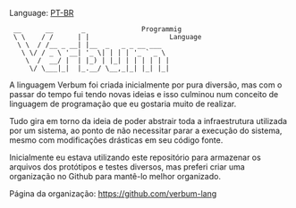 
Language: <a href="readme-pt.md">PT-BR</a>

```
 __      __       _              Programmig 
 \ \    / /      | |                    Language
  \ \  / /__ _ __| |__  _   _ _ __ ___  
   \ \/ / _ \ '__| '_ \| | | | '_ ` _ \ 
    \  /  __/ |  | |_) | |_| | | | | | |
     \/ \___|_|  |_.__/ \__,_|_| |_| |_|
```

A linguagem Verbum foi criada inicialmente por pura diversão, mas com o passar do tempo fui tendo novas ideias e isso culminou num conceito de linguagem de programação que eu gostaria muito de realizar.

Tudo gira em torno da ideia de poder abstrair toda a infraestrutura utilizada por um sistema, ao ponto de não necessitar parar a execução do sistema, mesmo com modificações drásticas em seu código fonte.

Inicialmente eu estava utilizando este repositório para armazenar os arquivos dos protótipos e testes diversos, mas preferi criar uma organização no Github para mantê-lo melhor organizado.

Página da organização: https://github.com/verbum-lang


